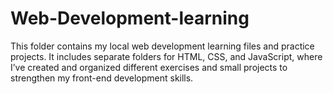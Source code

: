 # Web-Development-learning
This folder contains my local web development learning files and practice projects. It includes separate folders for HTML, CSS, and JavaScript, where I’ve created and organized different exercises and small projects to strengthen my front-end development skills.
